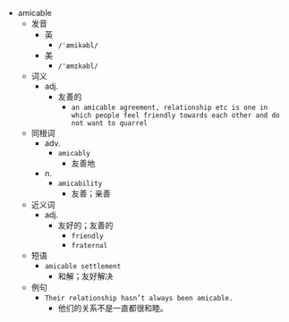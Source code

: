 - amicable
  - 发音
    - 英
      - `/'æmikəbl/`
    - 美
      - `/'æmɪkəbl/`
  - 词义
    - adj.
      - 友善的
        - `an amicable agreement, relationship etc is one in which people feel friendly towards each other and do not want to quarrel`
  - 同根词
    - adv.
      - `amicably`
        - 友善地
    - n.
      - `amicability`
        - 友善；亲善
  - 近义词
    - adj.
      - 友好的；友善的
        - `friendly`
        - `fraternal`
  - 短语
    - `amicable settlement`
      - 和解；友好解决 
  - 例句
    - `Their relationship hasn’t always been amicable.`
      - 他们的关系不是一直都很和睦。

